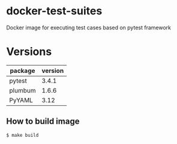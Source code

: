 # docker-test-suites

Docker image for executing test cases based on pytest framework 

# Versions
| package 	| version
| --------- | ---------
| pytest 	| 3.4.1
| plumbum 	| 1.6.6
| PyYAML 	| 3.12

## How to build image
```sh
$ make build
```

